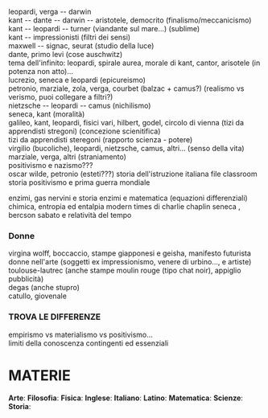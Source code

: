leopardi, verga -- darwin  
kant -- dante -- darwin -- aristotele, democrito (finalismo/meccanicismo)  
kant -- leopardi -- turner (viandante sul mare...) (sublime)  
kant -- impressionisti (filtri dei sensi)  
maxwell -- signac, seurat (studio della luce)  
dante, primo levi (cose auschwitz)  
tema dell'infinito: leopardi, spirale aurea, morale di kant, cantor, arisotele (in potenza non atto)...  
lucrezio, seneca e leopardi (epicureismo)  
petronio, marziale, zola, verga, courbet (balzac + camus?) (realismo vs verismo, puoi collegare a filtri?)  
nietzsche -- leopardi -- camus (nichilismo)  
seneca, kant (moralità)  
galileo, kant, leopardi, fisici vari, hilbert, godel, circolo di vienna (tizi da apprendisti stregoni) (concezione scienitifica)  
tizi da apprendisti steregoni (rapporto scienza - potere)  
virgilio (bucoliche), leopardi, nietzsche, camus, altri... (senso della vita)  
marziale, verga, altri (straniamento)  
positivismo e nazismo???  
oscar wilde, petronio (esteti???) 
storia dell'istruzione italiana
file classroom storia
positivismo e prima guerra mondiale

enzimi, gas nervini e storia
enzimi e matematica (equazioni differenziali)
chimica, entropia ed entalpia
modern times di charlie chaplin
seneca , bercson sabato e relatività del tempo
### Donne  
virgina wolff, boccaccio, stampe giapponesi e geisha, manifesto futurista  
donne nell'arte (soggetti ex impressionismo, venere di urbino..., e artiste)  
toulouse-lautrec (anche stampe moulin rouge (tipo chat noir), appiglio pubblicità)  
degas (anche stupro)  
catullo, giovenale  
  
### TROVA LE DIFFERENZE  
empirismo vs materialismo vs positivismo...  
limiti della conoscenza contingenti ed essenziali

# MATERIE
**Arte**:
**Filosofia**:
**Fisica**:
**Inglese**:
**Italiano**: 
**Latino**: 
**Matematica**:
**Scienze**:
**Storia**: